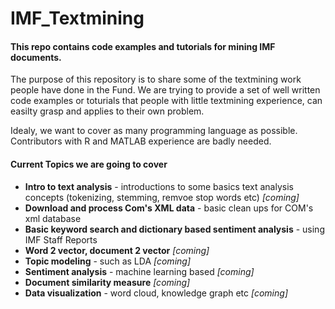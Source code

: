 # IMF_Textmining
#### This repo contains code examples and tutorials for mining IMF documents.

The purpose of this repository is to share some of the textmining work people have done in the Fund. We are trying to provide a set of well written code examples or toturials that people with little textmining experience, can easilty grasp and applies to their own problem. 

Idealy, we want to cover as many programming language as possible. Contributors with R and MATLAB experience are badly needed. 

#### Current Topics we are going to cover 
* __Intro to text analysis__ - introductions to some basics text analysis concepts  (tokenizing, stemming, remvoe stop words etc)  *[coming]*
* __Download and process Com's XML data__ - basic clean ups for COM's xml database 
* __Basic keyword search and dictionary based sentiment analysis__ - using IMF Staff Reports
* __Word 2 vector, document 2 vector__ *[coming]*
* __Topic modeling__ - such as LDA *[coming]*
* __Sentiment analysis__ - machine learning based *[coming]*
* __Document similarity measure__  *[coming]*
* __Data visualization__ - word cloud, knowledge graph etc *[coming]*